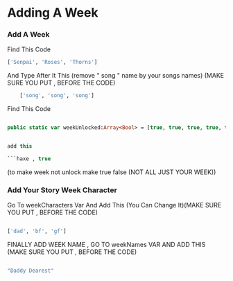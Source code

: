 # Adding A Week

### Add A Week

Find This Code 

```haxe
['Senpai', 'Roses', 'Thorns']
```

And Type After It This (remove " song " name by your songs names) (MAKE SURE YOU PUT , BEFORE THE CODE)

```haxe
	['song', 'song', 'song']
```

Find This Code

```haxe

public static var weekUnlocked:Array<Bool> = [true, true, true, true, true, true, true];```  


add this  

```haxe , true 

```

 (to make week not unlock make true false (NOT ALL JUST YOUR WEEK))


### Add Your Story Week Character

Go To weekCharacters Var And Add This (You Can Change It)(MAKE SURE YOU PUT , BEFORE THE CODE)

```haxe

['dad', 'bf', 'gf']

```

FINALLY ADD WEEK NAME , GO TO weekNames VAR AND ADD THIS (MAKE SURE YOU PUT , BEFORE THE CODE)

```haxe

"Daddy Dearest"

```